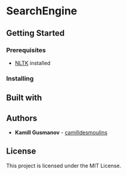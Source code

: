 # SearchEngine

## Getting Started

### Prerequisites
- [NLTK](http://www.nltk.org/) installed

### Installing

## Built with

## Authors
- **Kamill Gusmanov** - [camilldesmoulins](https://github.com/camilldesmoulins)

## License
This project is licensed under the MIT License.